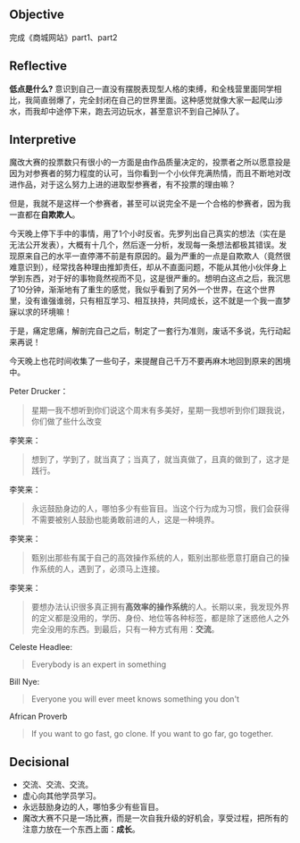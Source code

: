 
## Objective
完成《商城网站》part1、part2

## Reflective
**低点是什么?**
意识到自己一直没有摆脱表现型人格的束缚，和全栈营里面同学相比，我简直弱爆了，完全封闭在自己的世界里面。这种感觉就像大家一起爬山涉水，而我却中途停下来，跑去河边玩水，甚至意识不到自己掉队了。

## Interpretive
魔改大赛的投票数只有很小的一方面是由作品质量决定的，投票者之所以愿意投是因为对参赛者的努力程度的认可，当你看到一个小伙伴充满热情，而且不断地对改进作品，对于这么努力上进的进取型参赛者，有不投票的理由嘛？

但是，我就不是这样一个参赛者，甚至可以说完全不是一个合格的参赛者，因为我一直都在**自欺欺人**。

今天晚上停下手中的事情，用了1个小时反省。先罗列出自己真实的想法（实在是无法公开发表），大概有十几个，然后逐一分析，发现每一条想法都极其错误。发现原来自己的水平一直停滞不前是有原因的。最为严重的一点是自欺欺人（竟然很难意识到），经常找各种理由推卸责任，却从不直面问题，不能从其他小伙伴身上学到东西，对于好的事物竟然视而不见，这是很严重的。想明白这点之后，我沉思了10分钟，渐渐地有了重生的感觉，我似乎看到了另外一个世界，在这个世界里，没有谁强谁弱，只有相互学习、相互扶持，共同成长，这不就是一个我一直梦寐以求的环境嘛！

于是，痛定思痛，解剖完自己之后，制定了一套行为准则，废话不多说，先行动起来再说！

今天晚上也花时间收集了一些句子，来提醒自己千万不要再麻木地回到原来的困境中。

Peter Drucker：

> 星期一我不想听到你们说这个周末有多美好，星期一我想听到你们跟我说，你们做了些什么改变

李笑来：

> 想到了，学到了，就当真了；当真了，就当真做了，且真的做到了，这才是践行。

李笑来：

> 永远鼓励身边的人，哪怕多少有些盲目。当这个行为成为习惯，我们会获得不需要被别人鼓励也能勇敢前进的人，这是一种境界。

李笑来：

> 甄别出那些有属于自己的高效操作系统的人，甄别出那些愿意打磨自己的操作系统的人，遇到了，必须马上连接。

李笑来：

> 要想办法认识很多真正拥有**高效率的操作系统**的人。长期以来，我发现外界的定义都是没用的，学历、身份、地位等各种标签，都是除了迷惑他人之外完全没用的东西。到最后，只有一种方式有用：**交流**。

Celeste Headlee:

> Everybody is an expert in something

Bill Nye:

> Everyone you will ever meet knows something you don't

African Proverb

> If you want to go fast, go clone.
> If you want to go far, go together.

## Decisional
- 交流、交流、交流。
- 虚心向其他学员学习。
- 永远鼓励身边的人，哪怕多少有些盲目。
- 魔改大赛不只是一场比赛，而是一次自我升级的好机会，享受过程，把所有的注意力放在一个东西上面：**成长**。

